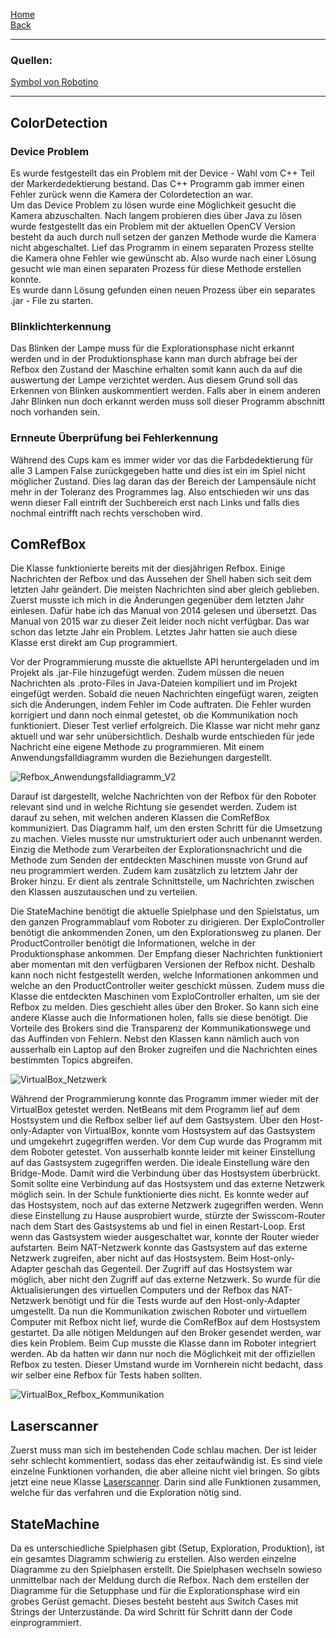 [Home](home)  
[Back](DokuSolidus)
***
### Quellen: 
[Symbol von Robotino](http://www.festo-didactic.com/ov3/media/customers/1100/robotinotopview_2.png)

***
## ColorDetection

### Device Problem
Es wurde festgestellt das ein Problem mit der Device - Wahl vom C++ Teil der Markerdedektierung bestand. Das C++ Programm gab immer einen Fehler zurück wenn die Kamera der Colordetection an war.   
Um das Device Problem zu lösen wurde eine Möglichkeit gesucht die Kamera abzuschalten. Nach langem probieren dies über Java zu lösen wurde festgestellt das ein Problem mit der aktuellen OpenCV Version besteht da auch durch null setzen der ganzen Methode wurde die Kamera nicht abgeschaltet.
Lief das Programm in einem separaten Prozess stellte die Kamera ohne Fehler wie gewünscht ab. Also wurde nach einer Lösung gesucht wie man einen separaten Prozess für diese Methode erstellen konnte.   
Es wurde dann Lösung gefunden einen neuen Prozess über ein separates .jar - File zu starten.  

### Blinklichterkennung

Das Blinken der Lampe muss für die Explorationsphase nicht erkannt werden und in der Produktionsphase kann man durch abfrage bei der Refbox den Zustand der Maschine erhalten somit kann auch da auf die auswertung der Lampe verzichtet werden. Aus diesem Grund soll das Erkennen von Blinken auskommentiert werden. Falls aber in einem anderen Jahr Blinken nun doch erkannt werden muss soll dieser Programm abschnitt noch vorhanden sein. 

### Ernneute Überprüfung bei Fehlerkennung

Während des Cups kam es immer wider vor das die Farbdedektierung für alle 3 Lampen False zurückgegeben hatte und dies ist ein im Spiel nicht möglicher Zustand. Dies lag daran das der Bereich der Lampensäule nicht mehr in der Toleranz des Programmes lag. Also entschieden wir uns das wenn dieser Fall eintrift der Suchbereich erst nach Links und falls dies nochmal eintrifft nach rechts verschoben wird.

## ComRefBox
Die Klasse funktionierte bereits mit der diesjährigen Refbox. Einige Nachrichten der Refbox und das Aussehen der Shell haben sich seit dem letzten Jahr geändert. Die meisten Nachrichten sind aber gleich geblieben. Zuerst musste ich mich in die Änderungen gegenüber dem letzten Jahr einlesen. Dafür habe ich das Manual von 2014 gelesen und übersetzt. Das Manual von 2015 war zu dieser Zeit leider noch nicht verfügbar. Das war schon das letzte Jahr ein Problem. Letztes Jahr hatten sie auch diese Klasse erst direkt am Cup programmiert. 

Vor der Programmierung musste die aktuellste API heruntergeladen und im Projekt als .jar-File hinzugefügt werden. Zudem müssen die neuen Nachrichten als .proto-Files in Java-Dateien kompiliert und im Projekt eingefügt werden. Sobald die neuen Nachrichten eingefügt waren, zeigten sich die Änderungen, indem Fehler im Code auftraten. Die Fehler wurden korrigiert und dann noch einmal getestet, ob die Kommunikation noch funktioniert. Dieser Test verlief erfolgreich. Die Klasse war nicht mehr ganz aktuell und war sehr unübersichtlich. Deshalb wurde entschieden für jede Nachricht eine eigene Methode zu programmieren. Mit einem Anwendungsfalldiagramm wurden die Beziehungen dargestellt. 

![Refbox_Anwendungsfalldiagramm_V2](https://gitlab.com/solidus/hefei/uploads/5b6196f1893c4a5cb4434186ea60a427/Refbox_Anwendungsfalldiagramm_V2.jpg)

Darauf ist dargestellt, welche Nachrichten von der Refbox für den Roboter relevant sind und in welche Richtung sie gesendet werden. Zudem ist darauf zu sehen, mit welchen anderen Klassen die ComRefBox kommuniziert. Das Diagramm half, um den ersten Schritt für die Umsetzung zu machen. Vieles musste nur umstrukturiert oder auch unbenannt werden. Einzig die Methode zum Verarbeiten der Explorationsnachricht und die Methode zum Senden der entdeckten Maschinen musste von Grund auf neu programmiert werden. Zudem kam zusätzlich zu letztem Jahr der Broker hinzu. Er dient als zentrale Schnittstelle, um Nachrichten zwischen den Klassen auszutauschen und zu verteilen. 

Die StateMachine benötigt die aktuelle Spielphase und den Spielstatus, um den ganzen Programmablauf vom Roboter zu dirigieren. Der ExploController benötigt die ankommenden Zonen, um den Explorationsweg zu planen. Der ProductController benötigt die Informationen, welche in der Produktionsphase ankommen. Der Empfang dieser Nachrichten funktioniert aber momentan mit den verfügbaren Versionen der Refbox nicht. Deshalb kann noch nicht festgestellt werden, welche Informationen ankommen und welche an den ProductController weiter geschickt müssen. Zudem muss die Klasse die entdeckten Maschinen vom ExploController erhalten, um sie der Refbox zu melden. Dies geschieht alles über den Broker. So kann sich eine andere Klasse auch die Informationen holen, falls sie diese benötigt. Die Vorteile des Brokers sind die Transparenz der Kommunikationswege und das Auffinden von Fehlern. Nebst den Klassen kann nämlich auch von ausserhalb ein Laptop auf den Broker zugreifen und die Nachrichten eines bestimmten Topics abgreifen. 

![VirtualBox_Netzwerk](https://gitlab.com/solidus/hefei/uploads/c414e2464b166b5ac077e637427bf729/VirtualBox_Netzwerk.png)

Während der Programmierung konnte das Programm immer wieder mit der VirtualBox getestet werden. NetBeans mit dem Programm lief auf dem Hostsystem und die Refbox selber lief auf dem Gastsystem. Über den Host-only-Adapter von VirtualBox, konnte vom Hostsystem auf das Gastsystem und umgekehrt zugegriffen werden. Vor dem Cup wurde das Programm mit dem Roboter getestet. Von ausserhalb konnte leider mit keiner Einstellung auf das Gastsystem zugegriffen werden. Die ideale Einstellung wäre den Bridge-Mode. Damit wird die Verbindung über das Hostsystem überbrückt. Somit sollte eine Verbindung auf das Hostsystem und das externe Netzwerk möglich sein. In der Schule funktionierte dies nicht. Es konnte weder auf das Hostsystem, noch auf das externe Netzwerk zugegriffen werden. Wenn diese Einstellung zu Hause ausprobiert wurde, stürzte der Swisscom-Router nach dem Start des Gastsystems ab und fiel in einen Restart-Loop. Erst wenn das Gastsystem wieder ausgeschaltet war, konnte der Router wieder aufstarten. Beim NAT-Netzwerk konnte das Gastsystem auf das externe Netzwerk zugreifen, aber nicht auf das Hostsystem. Beim Host-only-Adapter geschah das Gegenteil. Der Zugriff auf das Hostsystem war möglich, aber nicht den Zugriff auf das externe Netzwerk. So wurde für die Aktualisierungen des virtuellen Computers und der Refbox das NAT-Netzwerk benötigt und für die Tests wurde auf den Host-only-Adapter umgestellt. Da nun die Kommunikation zwischen Roboter und virtuellem Computer mit Refbox nicht lief, wurde die ComRefBox auf dem Hostsystem gestartet. Da alle nötigen Meldungen auf den Broker gesendet werden, war dies kein Problem. Beim Cup musste die Klasse dann im Roboter integriert werden. Ab da hatten wir dann nur noch die Möglichkeit mit der offiziellen Refbox zu testen. Dieser Umstand wurde im Vornherein nicht bedacht, dass wir selber eine Refbox für Tests haben sollten. 

![VirtualBox_Refbox_Kommunikation](https://gitlab.com/solidus/hefei/uploads/f91a9418f3e84d858e86cc389564d8ef/VirtualBox_Refbox_Kommunikation.png)

## Laserscanner
Zuerst muss man sich im bestehenden Code schlau machen. Der ist leider sehr schlecht kommentiert, sodass das eher zeitaufwändig ist. Es sind viele einzelne Funktionen vorhanden, die aber alleine nicht viel bringen. So gibts jetzt eine neue Klasse [Laserscanner](Laserscanner). Darin sind alle Funktionen zusammen, welche für das verfahren und die Exploration nötig sind.  
## StateMachine
Da es unterschiedliche Spielphasen gibt (Setup, Exploration, Produktion), ist ein gesamtes Diagramm schwierig zu erstellen. Also werden einzelne Diagramme zu den Spielphasen erstellt. Die Spielphasen wechseln sowieso unmittelbar nach der Meldung durch die Refbox. Nach dem erstellen der Diagramme für die Setupphase und für die Explorationsphase wird ein grobes Gerüst gemacht. Dieses besteht besteht aus Switch Cases mit Strings der Unterzustände. Da wird Schritt für Schritt dann der Code einprogrammiert.


